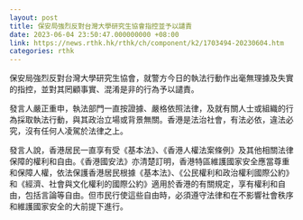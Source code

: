 ```yaml
---
layout: post
title: 保安局強烈反對台灣大學研究生協會指控並予以譴責
date: 2023-06-04 23:50:47.000000000 +08:00
link: https://news.rthk.hk/rthk/ch/component/k2/1703494-20230604.htm
categories: rthk
---
```


保安局強烈反對台灣大學研究生協會，就警方今日的執法行動作出毫無理據及失實的指控，並對其罔顧事實、混淆是非的行為予以譴責。

發言人嚴正重申，執法部門一直按證據、嚴格依照法律，及就有關人士或組織的行為採取執法行動，與其政治立場或背景無關。香港是法治社會，有法必依，違法必究，沒有任何人凌駕於法律之上。

發言人說，香港居民一直享有受《基本法》、《香港人權法案條例》及其他相關法律保障的權利和自由。《香港國安法》亦清楚訂明，香港特區維護國家安全應當尊重和保障人權，依法保護香港居民根據《基本法》、《公民權利和政治權利國際公約》和《經濟、社會與文化權利的國際公約》適用於香港的有關規定，享有權利和自由，包括言論等自由。但市民行使這些自由時，必須遵守法律和在不影響社會秩序和維護國家安全的大前提下進行。
